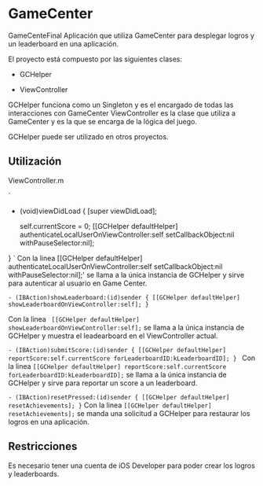GameCenter
==========

GameCenteFinal
Aplicación que utiliza GameCenter para desplegar logros y un leaderboard en una aplicación.

El proyecto está compuesto por las siguientes clases:


* GCHelper

* ViewController

GCHelper funciona como un Singleton y es el encargado de todas las interacciones con GameCenter
ViewController es la clase que utiliza a GameCenter y es la que se encarga de la lógica del juego.

GCHelper puede ser utilizado en otros proyectos.

<h2>Utilización</h2>

ViewController.m

`
- (void)viewDidLoad {
    [super viewDidLoad];
    
    self.currentScore = 0;
    [[GCHelper defaultHelper] authenticateLocalUserOnViewController:self setCallbackObject:nil withPauseSelector:nil];

}
`
Con la linea [[GCHelper defaultHelper] authenticateLocalUserOnViewController:self setCallbackObject:nil withPauseSelector:nil];'
se llama a la única instancia de GCHelper y sirve para autenticar al usuario en Game Center.

`- (IBAction)showLeaderboard:(id)sender {
    [[GCHelper defaultHelper] showLeaderboardOnViewController:self];
}`

Con la linea ` [[GCHelper defaultHelper] showLeaderboardOnViewController:self];` se llama a la única instancia de GCHelper y muestra
el leadearboard en el ViewController actual.

`- (IBAction)submitScore:(id)sender {
    [[GCHelper defaultHelper] reportScore:self.currentScore forLeaderboardID:kLeaderboardID];
}
`
Con la linea `[[GCHelper defaultHelper] reportScore:self.currentScore forLeaderboardID:kLeaderboardID];` se llama a la única instancia
de GCHelper y sirve para reportar un score a un leaderboard.

`- (IBAction)resetPressed:(id)sender {
    [[GCHelper defaultHelper] resetAchievements];
}`
Con la linea `[[GCHelper defaultHelper] resetAchievements];` se manda una solicitud a GCHelper para restaurar los logros en una aplicación.

<h2>Restricciones</h2>
Es necesario tener una cuenta de iOS Developer para poder crear los logros y leaderboards.



